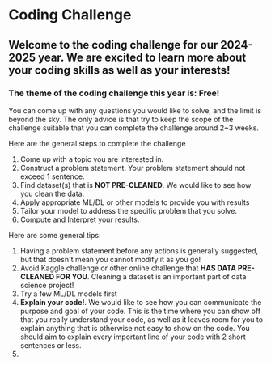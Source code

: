 # Coding Challenge 
## Welcome to the coding challenge for our 2024-2025 year. We are excited to learn more about your coding skills as well as your interests!
### The theme of the coding challenge this year is: Free!
You can come up with any questions you would like to solve, and the limit is beyond the sky. The only advice is that try to keep the scope of the challenge suitable that you can complete the challenge around 2~3 weeks. 

Here are the general steps to complete the challenge
1. Come up with a topic you are interested in.
2. Construct a problem statement. Your problem statement should not exceed 1 sentence.
3. Find dataset(s) that is **NOT PRE-CLEANED**. We would like to see how you clean the data.
4. Apply appropriate ML/DL or other models to provide you with results
5. Tailor your model to address the specific problem that you solve.
6. Compute and Interpret your results.

Here are some general tips:
1. Having a problem statement before any actions is generally suggested, but that doesn't mean you cannot modify it as you go!
2. Avoid Kaggle challenge or other online challenge that **HAS DATA PRE-CLEANED FOR YOU**. Cleaning a dataset is an important part of data science project!
3. Try a few ML/DL models first
4. **Explain your code!**. We would like to see how you can communicate the purpose and goal of your code. This is the time where you can show off that you really understand your code, as well as it leaves room for you to explain anything that is otherwise not easy to show on the code. You should aim to explain every important line of your code with 2 short sentences or less.
5. 




